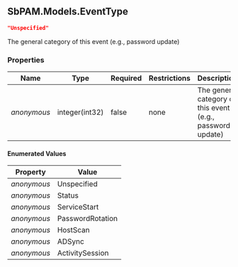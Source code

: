 
<h2 id="tocS_SbPAM.Models.EventType">SbPAM.Models.EventType</h2>

<a id="schemasbpam.models.eventtype"></a>
<a id="schema_SbPAM.Models.EventType"></a>
<a id="tocSsbpam.models.eventtype"></a>
<a id="tocssbpam.models.eventtype"></a>

```json
"Unspecified"

```

The general category of this event (e.g., password update)

### Properties

|Name|Type|Required|Restrictions|Description|
|---|---|---|---|---|
|*anonymous*|integer(int32)|false|none|The general category of this event (e.g., password update)|

#### Enumerated Values

|Property|Value|
|---|---|
|*anonymous*|Unspecified|
|*anonymous*|Status|
|*anonymous*|ServiceStart|
|*anonymous*|PasswordRotation|
|*anonymous*|HostScan|
|*anonymous*|ADSync|
|*anonymous*|ActivitySession|


